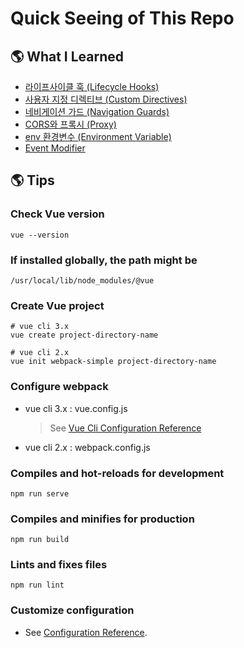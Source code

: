 # Quick Seeing of This Repo

## 🌎 What I Learned

- [라이프사이클 훅 (Lifecycle Hooks)](https://github.com/estellechoi/vue-js-tutorials/blob/master/guide/lifeCycleHook.md)
- [사용자 지정 디렉티브 (Custom Directives)](https://github.com/estellechoi/vue-js-tutorials/blob/master/guide/directive.md)
- [네비게이션 가드 (Navigation Guards)](https://github.com/estellechoi/vue-js-tutorials/blob/master/guide/navigationGuards.md)
- [CORS와 프록시 (Proxy)](https://github.com/estellechoi/vue-js-tutorials/blob/master/guide/proxy.md)
- [env 환경변수 (Environment Variable)](https://github.com/estellechoi/vue-js-tutorials/blob/master/guide/env.md)
- [Event Modifier](https://github.com/estellechoi/vue-js-tutorials/blob/master/guide/eventModifier.md)

## 🌎 Tips

### Check Vue version

```
vue --version
```

### If installed globally, the path might be

```
/usr/local/lib/node_modules/@vue
```

### Create Vue project

```
# vue cli 3.x
vue create project-directory-name

# vue cli 2.x
vue init webpack-simple project-directory-name
```

### Configure webpack

- vue cli 3.x : vue.config.js

  > See [Vue Cli Configuration Reference](https://cli.vuejs.org/guide/webpack.html#simple-configuration)

- vue cli 2.x : webpack.config.js

### Compiles and hot-reloads for development

```
npm run serve
```

### Compiles and minifies for production

```
npm run build
```

### Lints and fixes files

```
npm run lint
```

### Customize configuration

- See [Configuration Reference](https://cli.vuejs.org/config/).
